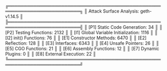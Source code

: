 ╔═════════════════════════════════════════════════════════════════════════╗
║ Attack Surface Analysis: geth-v1.14.5            	     		          ║
╠═════════════════════════════════════════════════════════════════════════╣
║ [P1] Static Code Generation:                                         34 ║
║ [P2] Testing Functions:                                            2132 ║
║ [I1] Global Variable Initialization:                               1116 ║
║ [I2] init() Functions:                                               76 ║
║ [E1] Constructor Methods:                                          6470 ║
║ [E2] Reflection:                                                    128 ║
║ [E3] Interfaces:                                                   6343 ║
║ [E4] Unsafe Pointers:                                                26 ║
║ [E5] CGO Functions:                                                  21 ║
║ [E6] Assembly Functions:                                             12 ║
║ [E7] Dynamic Plugins:                                                 0 ║
║ [E8] External Execution:                                             22 ║
╚═════════════════════════════════════════════════════════════════════════╝
